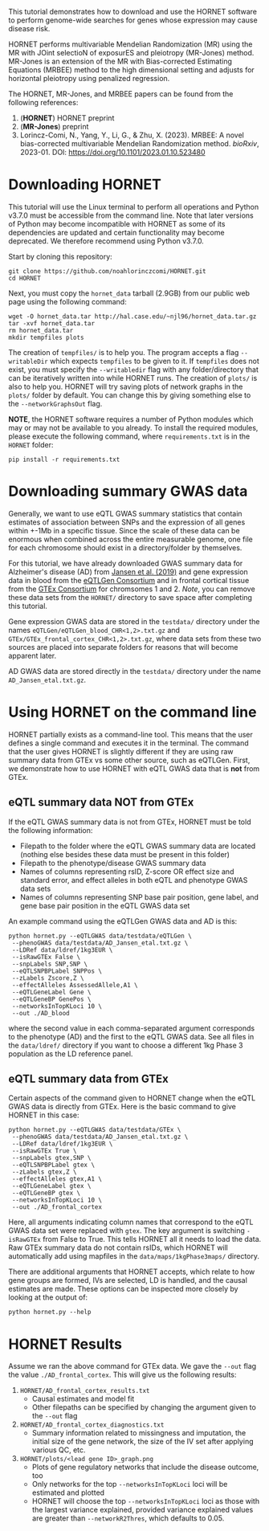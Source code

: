 This tutorial demonstrates how to download and use the HORNET software to perform genome-wide searches for genes whose expression may cause disease risk. 

HORNET performs multivariable Mendelian Randomization (MR) using the MR with JOint selectioN of exposurES and pleiotropy (MR-Jones) method. MR-Jones is an extension of the MR with Bias-corrected Estimating Equations (MRBEE) method to the high dimensional setting and adjusts for horizontal pleiotropy using penalized regression.

The HORNET, MR-Jones, and MRBEE papers can be found from the following references:
1. (**HORNET**) HORNET preprint
2. (**MR-Jones**) preprint
3. Lorincz-Comi, N., Yang, Y., Li, G., & Zhu, X. (2023). MRBEE: A novel bias-corrected multivariable Mendelian Randomization method. *bioRxiv*, 2023-01. DOI: https://doi.org/10.1101/2023.01.10.523480

# Downloading HORNET
This tutorial will use the Linux terminal to perform all operations and Python v3.7.0 must be accessible from the command line. Note that later versions of Python may become incompatible with HORNET as some of its dependencies are updated and certain functionality may become deprecated. We therefore recommend using Python v3.7.0. 

Start by cloning this repository:

```unix
git clone https://github.com/noahlorinczcomi/HORNET.git
cd HORNET
```

Next, you must copy the `hornet_data` tarball (2.9GB) from our public web page using the following command:
```unix
wget -O hornet_data.tar http://hal.case.edu/~njl96/hornet_data.tar.gz
tar -xvf hornet_data.tar
rm hornet_data.tar
mkdir tempfiles plots
```

The creation of `tempfiles/` is to help you. The program accepts a flag `--writableDir` which expects `tempfiles` to be given to it. If `tempfiles` does not exist, you must specify the `--writabledir` flag with any folder/directory that can be iteratively written into while HORNET runs. The creation of `plots/` is also to help you. HORNET will try saving plots of network graphs in the `plots/` folder by default. You can change this by giving something else to the `--networkGraphsOut` flag.

**NOTE**, the HORNET software requires a number of Python modules which may or may not be available to you already. To install the required modules, please execute the following command, where `requirements.txt` is in the `HORNET` folder:
```unix
pip install -r requirements.txt
```

<!---
Now, in the `HORNET` directory, you should see the following folders and files:
1. `data/`
    * `ldref/` # *LD reference panels*
        * `1kg_phase3_<EUR/AFR/EAS/SAS/HIS/TRANS>_only.<bed/bim/fam>`
    * `maps/` # *folder containing mapfiles for converting from hg19 to hg38 and vice versa*
        * `1kgPhase3maps/`
            * `1kgPhase3hg19Chrom<CHR>MapToHg38.txt.gz` # *CHR-specific hg19/hg38 maps of only 1kg Phase 3 SNPs*
        * `fullMaps/`
            * `1kgPhase3MapAllSNPs.txt` # *hg19/hg38 map using all 1kg Phase 3 SNPs*
        * `largeMaps/`
            * `hg19Chrom<CHR>MapToHg38.txt.gz` # *large hg19/hg38 map from GLGC (Graham et al. 2021) including 44M SNPs*
        * `testdata/` # *test/example data is included here for demonstrative purposes*
            * `GTEx/`
                * `GTEx_frontal_cortex_CHR1.txt.gz` # *all associations b/w SNPs and CHR 1 gene expression in frontal cortex (GTEx v8)*
                * `GTEx_frontal_cortex_CHR2.txt.gz` # *all associations b/w SNPs and CHR 2 gene expression in frontal cortex (GTEx v8)*
            * `eQTLGen/`
                * `eQTLGen_blood_CHR1.txt.gz` # *all associations b/w SNPs and CHR 1 gene expression in whole blood (eQTLGen)*
                * `eQTLGen_blood_CHR2.txt.gz` # *all associations b/w SNPs and CHR 2 gene expression in whole blood (eQTLGen)*
2. `tempfiles/` # *temporary files will be iteratively written here when running HORNET*
3. `plinkdir/`  # *the PLINK v1.9 software (Purcell etal) is here*
4. `LD_block_finder.r` # *an R program to find blocks in an LD matrix using the method in Lorincz-Comi et al. (***) *
5. `hornet.py`    # *executable HORNET program*
6. `functions.py` # *source file of functions that HORNET uses*
--->

# Downloading summary GWAS data
Generally, we want to use eQTL GWAS summary statistics that contain estimates of association between SNPs and the expression of all genes within +-1Mb in a specific tissue. Since the scale of these data can be enormous when combined across the entire measurable genome, one file for each chromosome should exist in a directory/folder by themselves.

For this tutorial, we have already downloaded GWAS summary data for Alzheimer's disease (AD) from [Jansen et al. (2019)](https://doi.org/10.1038/s41588-018-0311-9) and gene expression data in blood from the [eQTLGen Consortium](https://www.eqtlgen.org/) and in frontal cortical tissue from the [GTEx Consortium](https://gtexportal.org/home/) for chromsomes 1 and 2. *Note*, you can remove these data sets from the `HORNET/` directory to save space after completing this tutorial.

Gene expression GWAS data are stored in the `testdata/` directory under the names `eQTLGen/eQTLGen_blood_CHR<1,2>.txt.gz` and `GTEx/GTEx_frontal_cortex_CHR<1,2>.txt.gz`, where data sets from these two sources are placed into separate folders for reasons that will become apparent later.

AD GWAS data are stored directly in the `testdata/` directory under the name `AD_Jansen_etal.txt.gz`.

# Using HORNET on the command line
HORNET partially exists as a command-line tool. This means that the user defines a single command and executes it in the terminal. The command that the user gives HORNET is slightly different if they are using raw summary data from GTEx vs some other source, such as eQTLGen. First, we demonstrate how to use HORNET with eQTL GWAS data that is **not** from GTEx.

## eQTL summary data NOT from GTEx
If the eQTL GWAS summary data is not from GTEx, HORNET must be told the following information:
* Filepath to the folder where the eQTL GWAS summary data are located (nothing else besides these data must be present in this folder)
* Filepath to the phenotype/disease GWAS summary data
* Names of columns representing rsID, Z-score OR effect size and standard error, and effect alleles in both eQTL and phenotype GWAS data sets
* Names of columns representing SNP base pair position, gene label, and gene base pair position in the eQTL GWAS data set

An example command using the eQTLGen GWAS data and AD is this:

```unix
python hornet.py --eQTLGWAS data/testdata/eQTLGen \
 --phenoGWAS data/testdata/AD_Jansen_etal.txt.gz \
 --LDRef data/ldref/1kg3EUR \
 --isRawGTEx False \
 --snpLabels SNP,SNP \
 --eQTLSNPBPLabel SNPPos \
 --zLabels Zscore,Z \
 --effectAlleles AssessedAllele,A1 \
 --eQTLGeneLabel Gene \
 --eQTLGeneBP GenePos \
 --networksInTopKLoci 10 \
 --out ./AD_blood
```

where the second value in each comma-separated argument corresponds to the phenotype (AD) and the first to the eQTL GWAS data. See all files in the `data/ldref/` directory if you want to choose a different 1kg Phase 3 population as the LD reference panel.

## eQTL summary data from GTEx
Certain aspects of the command given to HORNET change when the eQTL GWAS data is directly from GTEx. Here is the basic command to give HORNET in this case:

```unix
python hornet.py --eQTLGWAS data/testdata/GTEx \
 --phenoGWAS data/testdata/AD_Jansen_etal.txt.gz \
 --LDRef data/ldref/1kg3EUR \
 --isRawGTEx True \
 --snpLabels gtex,SNP \
 --eQTLSNPBPLabel gtex \
 --zLabels gtex,Z \
 --effectAlleles gtex,A1 \
 --eQTLGeneLabel gtex \
 --eQTLGeneBP gtex \
 --networksInTopKLoci 10 \
 --out ./AD_frontal_cortex
```

Here, all arguments indicating column names that correspond to the eQTL GWAS data set were replaced with `gtex`. The key argument is switching `-isRawGTEx` from False to True. This tells HORNET all it needs to load the data. Raw GTEx summary data do not contain rsIDs, which HORNET will automatically add using mapfiles in the `data/maps/1kgPhase3maps/` directory. 

There are additional arguments that HORNET accepts, which relate to how gene groups are formed, IVs are selected, LD is handled, and the causal estimates are made. These options can be inspected more closely by looking at the output of:

```unix
python hornet.py --help
```

# HORNET Results
Assume we ran the above command for GTEx data. We gave the `--out` flag the value `./AD_frontal_cortex`. This will give us the following results:
1. `HORNET/AD_frontal_cortex_results.txt`
    * Causal estimates and model fit
    * Other filepaths can be specified by changing the argument given to the `--out` flag
2. `HORNET/AD_frontal_cortex_diagnostics.txt`
    * Summary information related to missingness and imputation, the initial size of the gene network, the size of the IV set after applying various QC, etc.
3. `HORNET/plots/<lead gene ID>_graph.png`
    * Plots of gene regulatory networks that include the disease outcome, too
    * Only networks for the top `--networksInTopKLoci` loci will be estimated and plotted
    * HORNET will choose the top `--networksInTopKLoci` loci as those with the largest variance explained, provided variance explained values are greater than `--networkR2Thres`, which defaults to 0.05.
 

